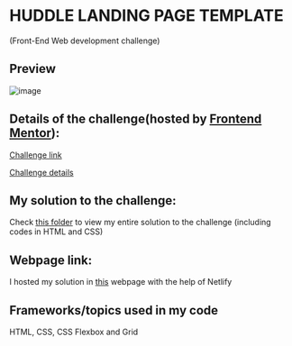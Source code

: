 # HUDDLE LANDING PAGE TEMPLATE 
(Front-End Web development challenge)

## Preview
![image](https://user-images.githubusercontent.com/62956111/129143627-cf289fcf-b2aa-4687-9a55-bc3b601ea36b.png)


## Details of the challenge(hosted by [Frontend Mentor](https://www.frontendmentor.io)):

[Challenge link](https://www.frontendmentor.io/challenges/challenges/huddle-landing-page-with-alternating-feature-blocks-5ca5f5981e82137ec91a5100) 

[Challenge details](challenge_details)

## My solution to the challenge:
Check [this folder](my_solution) to view my entire solution to the challenge (including codes in HTML and CSS)

## Webpage link:
I hosted my solution in [this](https://nohanhuddlelandingpage.netlify.app/)  webpage with the help of Netlify


## Frameworks/topics used in my code
HTML, CSS, CSS Flexbox and Grid


